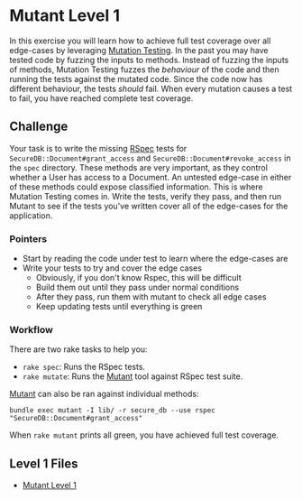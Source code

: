 # Mutant Level 1
In this exercise you will learn how to achieve full test coverage over all edge-cases by leveraging [Mutation Testing](http://en.wikipedia.org/wiki/Mutation_testing). In the past you may have tested code by fuzzing the inputs to methods. Instead of fuzzing the inputs of methods, Mutation Testing fuzzes the _behaviour_ of the code and then running the tests against the mutated code. Since the code now has different behaviour, the tests _should_ fail. When every mutation causes a test to fail, you have reached complete test coverage.

## Challenge
Your task is to write the missing [RSpec](http://rspec.info/) tests for `SecureDB::Document#grant_access` and `SecureDB::Document#revoke_access` in the `spec` directory. These methods are very important, as they control whether a User has access to a Document. An untested edge-case in either of these methods could expose classified information. This is where Mutation Testing comes in. Write the tests, verify they pass, and then run Mutant to see if the tests you've written cover all of the edge-cases for the application.

### Pointers
* Start by reading the code under test to learn where the edge-cases are
* Write your tests to try and cover the edge cases
  - Obviously, if you don't know Rspec, this will be difficult
  - Build them out until they pass under normal conditions
  - After they pass, run them with mutant to check all edge cases
  - Keep updating tests until everything is green

### Workflow
There are two rake tasks to help you:

* `rake spec`: Runs the RSpec tests.
* `rake mutate`: Runs the [Mutant](https://github.com/mbj/mutant#readme) tool against RSpec test suite.

[Mutant](https://github.com/mbj/mutant#readme) can also be ran against individual methods:

    bundle exec mutant -I lib/ -r secure_db --use rspec "SecureDB::Document#grant_access"

When `rake mutant` prints all green, you have achieved full test coverage.

## Level 1 Files
* [Mutant Level 1](https://github.com/trailofbits/rubysec/tree/master/mutant/mutant1)
